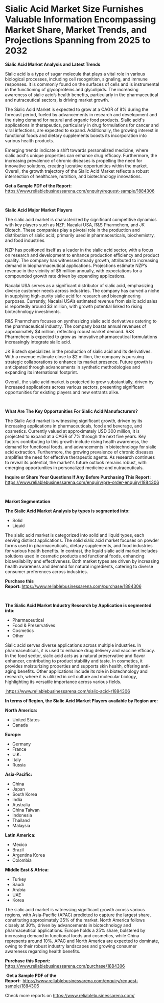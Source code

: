 <p><h1>Sialic Acid Market Size Furnishes Valuable Information Encompassing Market Share, Market Trends, and Projections Spanning from 2025 to 2032</h1></p><p><strong>Sialic Acid Market Analysis and Latest Trends</strong></p>
<p><p>Sialic acid is a type of sugar molecule that plays a vital role in various biological processes, including cell recognition, signaling, and immune responses. It is commonly found on the surfaces of cells and is instrumental in the functioning of glycoproteins and glycolipids. The increasing awareness of sialic acid’s health benefits, particularly in the pharmaceutical and nutraceutical sectors, is driving market growth.</p><p>The Sialic Acid Market is expected to grow at a CAGR of 8% during the forecast period, fueled by advancements in research and development and the rising demand for natural and organic food products. Sialic acid's applications in therapeutics, particularly in drug formulations for cancer and viral infections, are expected to expand. Additionally, the growing interest in functional foods and dietary supplements boosts its incorporation into various health products.</p><p>Emerging trends indicate a shift towards personalized medicine, where sialic acid's unique properties can enhance drug efficacy. Furthermore, the increasing prevalence of chronic diseases is propelling the need for innovative solutions, creating lucrative opportunities within the market. Overall, the growth trajectory of the Sialic Acid Market reflects a robust intersection of healthcare, nutrition, and biotechnology innovations.</p></p>
<p><strong>Get a Sample PDF of the Report:&nbsp;</strong> <a href="https://www.reliablebusinessarena.com/enquiry/request-sample/1884306?utm_campaign=1891&utm_medium=2&utm_source=Github&utm_content=ia&utm_term=30012025&utm_id=sialic-acid">https://www.reliablebusinessarena.com/enquiry/request-sample/1884306</a></p>
<p>&nbsp;</p>
<p><strong>Sialic Acid Major Market Players</strong></p>
<p><p>The sialic acid market is characterized by significant competitive dynamics with key players such as NZP, Nacalai USA, R&S Pharmchem, and JK Biotech. These companies play a pivotal role in the production and distribution of sialic acid, primarily used in pharmaceuticals, biochemistry, and food industries.</p><p>NZP has positioned itself as a leader in the sialic acid sector, with a focus on research and development to enhance production efficiency and product quality. The company has witnessed steady growth, attributed to increasing demand in biopharmaceutical applications. Projections estimate NZP’s revenue in the vicinity of $5 million annually, with expectations for a compounded growth rate driven by expanding applications.</p><p>Nacalai USA serves as a significant distributor of sialic acid, emphasizing diverse customer needs across industries. The company has carved a niche in supplying high-purity sialic acid for research and bioengineering purposes. Currently, Nacalai USA’s estimated revenue from sialic acid sales is reportedly around $3 million, with growth potential linked to rising biotechnology investments.</p><p>R&S Pharmchem focuses on synthesizing sialic acid derivatives catering to the pharmaceutical industry. The company boasts annual revenues of approximately $4 million, reflecting robust market demand. R&S Pharmchem is expected to grow as innovative pharmaceutical formulations increasingly integrate sialic acid.</p><p>JK Biotech specializes in the production of sialic acid and its derivatives. With a revenue estimate close to $2 million, the company is pursuing strategic collaborations to enhance its market presence. Future growth is anticipated through advancements in synthetic methodologies and expanding its international footprint.</p><p>Overall, the sialic acid market is projected to grow substantially, driven by increased applications across various sectors, presenting significant opportunities for existing players and new entrants alike.</p></p>
<p>&nbsp;</p>
<p><strong>What Are The Key Opportunities For Sialic Acid Manufacturers?</strong></p>
<p><p>The Sialic Acid market is witnessing significant growth, driven by its increasing applications in pharmaceuticals, food and beverage, and cosmetics. Currently valued at approximately USD 300 million, it is projected to expand at a CAGR of 7% through the next five years. Key factors contributing to this growth include rising health awareness, the demand for functional foods, and advancements in biotechnology for sialic acid extraction. Furthermore, the growing prevalence of chronic diseases amplifies the need for effective therapeutic agents. As research continues to reveal its potential, the market's future outlook remains robust, with emerging opportunities in personalized medicine and nutraceuticals.</p></p>
<p><strong>Inquire or Share Your Questions If Any Before Purchasing This Report:</strong> <a href="https://www.reliablebusinessarena.com/enquiry/pre-order-enquiry/1884306?utm_campaign=1891&utm_medium=2&utm_source=Github&utm_content=ia&utm_term=30012025&utm_id=sialic-acid">https://www.reliablebusinessarena.com/enquiry/pre-order-enquiry/1884306</a></p>
<p>&nbsp;</p>
<p><strong>Market Segmentation</strong></p>
<p><strong>The Sialic Acid Market Analysis by types is segmented into:</strong></p>
<p><ul><li>Solid</li><li>Liquid</li></ul></p>
<p><p>The sialic acid market is categorized into solid and liquid types, each serving distinct applications. The solid sialic acid market focuses on powder forms used in pharmaceuticals, dietary supplements, and food industries for various health benefits. In contrast, the liquid sialic acid market includes solutions used in cosmetic products and functional foods, enhancing bioavailability and effectiveness. Both market types are driven by increasing health awareness and demand for natural ingredients, catering to diverse consumer preferences across industries.</p></p>
<p><strong>Purchase this Report:&nbsp;</strong><a href="https://www.reliablebusinessarena.com/purchase/1884306?utm_campaign=1891&utm_medium=2&utm_source=Github&utm_content=ia&utm_term=30012025&utm_id=sialic-acid">https://www.reliablebusinessarena.com/purchase/1884306</a></p>
<p>&nbsp;</p>
<p><strong>The Sialic Acid Market Industry Research by Application is segmented into:</strong></p>
<p><ul><li>Pharmaceutical</li><li>Food & Preservatives</li><li>Cosmetics</li><li>Other</li></ul></p>
<p><p>Sialic acid serves diverse applications across multiple industries. In pharmaceuticals, it is used to enhance drug delivery and vaccine efficacy. In the food sector, sialic acid acts as a natural preservative and flavor enhancer, contributing to product stability and taste. In cosmetics, it provides moisturizing properties and supports skin health, offering anti-aging benefits. Other applications include its role in biotechnology and research, where it is utilized in cell culture and molecular biology, highlighting its versatile importance across various fields.</p></p>
<p><a href="https://www.reliablebusinessarena.com/sialic-acid-r1884306?utm_campaign=1891&utm_medium=2&utm_source=Github&utm_content=ia&utm_term=30012025&utm_id=sialic-acid">&nbsp;https://www.reliablebusinessarena.com/sialic-acid-r1884306</a></p>
<p><strong>In terms of Region, the Sialic Acid Market Players available by Region are:</strong></p>
<p>
    <p> <strong> North America: </strong>
        <ul>
            <li>United States</li>
            <li>Canada</li>
        </ul>
        </p> 
    <p> <strong> Europe: </strong>
        <ul>
            <li>Germany</li>
            <li>France</li>
            <li>U.K.</li>
            <li>Italy</li>
            <li>Russia</li>
        </ul>
        </p> 
    <p> <strong> Asia-Pacific: </strong>
        <ul>
            <li>China</li>
            <li>Japan</li>
            <li>South Korea</li>
            <li>India</li>
            <li>Australia</li>
            <li>China Taiwan</li>
            <li>Indonesia</li>
            <li>Thailand</li>
            <li>Malaysia</li>
        </ul>
        </p> 
    <p> <strong> Latin America: </strong>
        <ul>
            <li>Mexico</li>
            <li>Brazil</li>
            <li>Argentina Korea</li>
            <li>Colombia</li>
        </ul>
        </p> 
    <p> <strong> Middle East & Africa: </strong>
        <ul>
            <li>Turkey</li>
            <li>Saudi</li>
            <li>Arabia</li>
            <li>UAE</li>
            <li>Korea</li>
        </ul>
    </p>
    </p>
<p><p>The sialic acid market is witnessing significant growth across various regions, with Asia-Pacific (APAC) predicted to capture the largest share, constituting approximately 35% of the market. North America follows closely at 30%, driven by advancements in biotechnology and pharmaceutical applications. Europe holds a 25% share, bolstered by increasing demand in functional foods and cosmetics, while China represents around 10%. APAC and North America are expected to dominate, owing to their robust industry landscapes and growing consumer awareness regarding health benefits.</p></p>
<p><strong>Purchase this Report: </strong><a href="https://www.reliablebusinessarena.com/purchase/1884306?utm_campaign=1891&utm_medium=2&utm_source=Github&utm_content=ia&utm_term=30012025&utm_id=sialic-acid">https://www.reliablebusinessarena.com/purchase/1884306</a></p>
<p>&nbsp;<strong>Get a Sample PDF of the Report:&nbsp;&nbsp;</strong><a href="https://www.reliablebusinessarena.com/enquiry/request-sample/1884306?utm_campaign=1891&utm_medium=2&utm_source=Github&utm_content=ia&utm_term=30012025&utm_id=sialic-acid">https://www.reliablebusinessarena.com/enquiry/request-sample/1884306</a></p>
<p><strong></strong></p>
<p>Check more reports on <a href="https://www.reliablebusinessarena.com/?utm_campaign=1891&utm_medium=2&utm_source=Github&utm_content=ia&utm_term=30012025&utm_id=sialic-acid">https://www.reliablebusinessarena.com/</a></p>